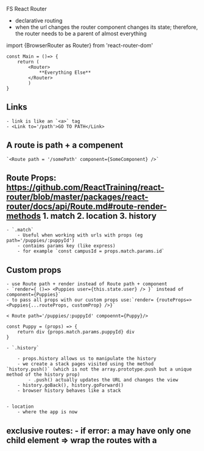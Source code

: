FS React Router

-   declarative routing
-   when the url changes the router component changes its state; therefore, the router needs to be a parent of almost everything

import {BrowserRouter as Router} from 'react-router-dom'

```
const Main = ()=> {
    return (
        <Router>
            **Everything Else**
        </Router>
        )
}
```

## Links

    - link is like an `<a>` tag
    - <Link to='/path'>GO TO PATH</Link>

## A route is path + a compenent

    `<Route path = '/somePath' component={SomeComponent} />`

## Route Props: https://github.com/ReactTraining/react-router/blob/master/packages/react-router/docs/api/Route.md#route-render-methods 1. match 2. location 3. history

    - `.match`
        - Useful when working with urls with props (eg path='/puppies/:puppyId')
        - contaims params key (like express)
        - for example `const campusId = props.match.params.id`

## Custom props

    - use Route path + render instead of Route path + component
    - `render={ ()=> <Puppies user={this.state.user} /> }` instead of component={Puppies}`
    - to pass all props with our custom props use:`render= {routeProps=> <Puppies{...routeProps, customProp} />}`

```
< Route path='/puppies/:puppyId' compoennt={Puppy}/>

const Puppy = (props) => {
    return div {props.match.params.puppyId} div
}
```

    - `.history`

        - props.history allows us to manipulate the history
        - we create a stack pages visited using the method `history.push()` (which is not the array.prototype.push but a unique method of the history prop)
            - .push() actually updates the URL and changes the view
        - history.goBack(), history.goForward()
        - browser history behaves like a stack


    - location
        - where the app is now

## exclusive routes: - if error: a <router> may have only one child element => wrap the routes with a <switch />
